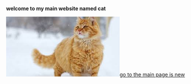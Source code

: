 **welcome to my main website named cat**

![pic](src/w.png)[go to the main page is new](https://teslakitty.netlify.app/new/index.html)
